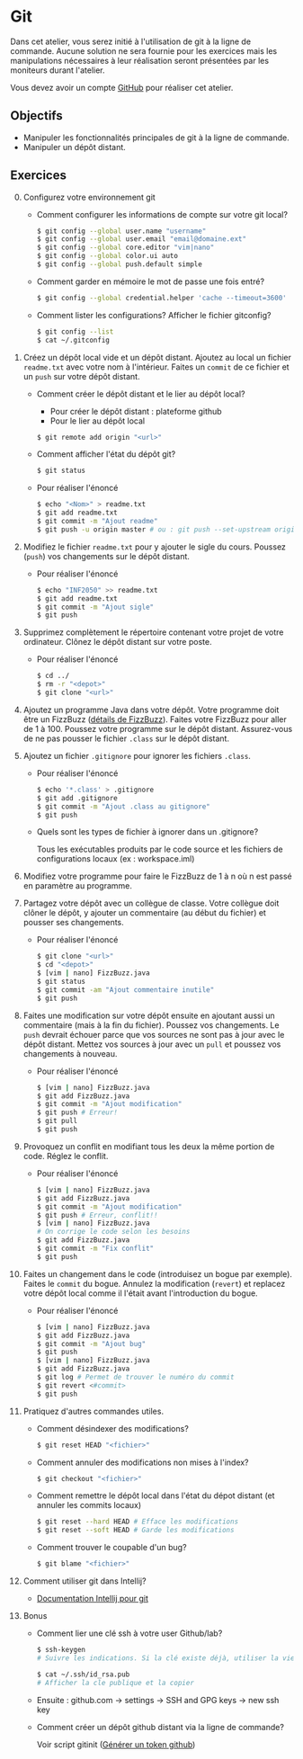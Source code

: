 Git
===

Dans cet atelier, vous serez initié à l'utilisation de git à la ligne de
commande. Aucune solution ne sera fournie pour les exercices mais les
manipulations nécessaires à leur réalisation seront présentées par les moniteurs
durant l'atelier.

Vous devez avoir un compte [GitHub](https://github.com/) pour réaliser cet
atelier.

Objectifs
---------

* Manipuler les fonctionnalités principales de git à la ligne de commande.
* Manipuler un dépôt distant.

Exercices
---------

0. Configurez votre environnement git

    * Comment configurer les informations de compte sur votre git local?

        ```sh
        $ git config --global user.name "username"
        $ git config --global user.email "email@domaine.ext"
        $ git config --global core.editor "vim|nano"
        $ git config --global color.ui auto
        $ git config --global push.default simple
        ```

    * Comment garder en mémoire le mot de passe une fois entré?

        ```sh
        $ git config --global credential.helper 'cache --timeout=3600'
        ```

    * Comment lister les configurations? Afficher le fichier gitconfig?

        ```sh
        $ git config --list
        $ cat ~/.gitconfig
        ```

1. Créez un dépôt local vide et un dépôt distant. Ajoutez au local un fichier `readme.txt` avec votre nom à l'intérieur. Faites un `commit` de ce fichier et un `push` sur votre dépôt distant.

    * Comment créer le dépôt distant et le lier au dépôt local?

        - Pour créer le dépôt distant : plateforme github
        - Pour le lier au dépôt local 

        ```sh
        $ git remote add origin "<url>"
        ```

    * Comment afficher l'état du dépôt git?
        
        ```sh
        $ git status
        ```

    * Pour réaliser l'énoncé

        ```sh
        $ echo "<Nom>" > readme.txt
        $ git add readme.txt
        $ git commit -m "Ajout readme"
        $ git push -u origin master # ou : git push --set-upstream origin master
        ```

2. Modifiez le fichier `readme.txt` pour y ajouter le sigle du cours. Poussez (`push`) vos changements sur le dépôt distant.

    * Pour réaliser l'énoncé

        ```sh
        $ echo "INF2050" >> readme.txt
        $ git add readme.txt
        $ git commit -m "Ajout sigle"
        $ git push
        ```

3. Supprimez complètement le répertoire contenant votre projet de votre ordinateur. Clônez le dépôt distant sur votre poste.

    * Pour réaliser l'énoncé

        ```sh
        $ cd ../
        $ rm -r "<depot>"
        $ git clone "<url>"
        ```

4. Ajoutez un programme Java dans votre dépôt. Votre programme doit être un
   FizzBuzz ([détails de FizzBuzz](https://www.jeuweb.org/showthread.php?tid=6596)).
   Faites votre FizzBuzz pour aller de 1 à 100. Poussez votre programme sur le
   dépôt distant. Assurez-vous de ne pas pousser le fichier `.class` sur le
   dépôt distant.

5. Ajoutez un fichier `.gitignore` pour ignorer les fichiers `.class`.

    * Pour réaliser l'énoncé

        ```sh
        $ echo '*.class' > .gitignore
        $ git add .gitignore
        $ git commit -m "Ajout .class au gitignore"
        $ git push
        ```

    * Quels sont les types de fichier à ignorer dans un .gitignore?

        Tous les exécutables produits par le code source et les fichiers de configurations locaux (ex : workspace.iml)

6. Modifiez votre programme pour faire le FizzBuzz de 1 à n où n est passé en paramètre au programme.

7. Partagez votre dépôt avec un collègue de classe. Votre collègue doit clôner le dépôt, y ajouter un commentaire (au début du fichier) et pousser ses changements.

    * Pour réaliser l'énoncé

        ```sh
        $ git clone "<url>"
        $ cd "<depot>"
        $ [vim | nano] FizzBuzz.java
        $ git status
        $ git commit -am "Ajout commentaire inutile"
        $ git push
        ```

8. Faites une modification sur votre dépôt ensuite en ajoutant aussi un commentaire (mais à la fin du fichier). Poussez vos changements. Le `push` devrait échouer parce que vos sources ne sont pas à jour avec le dépôt distant. Mettez vos sources à jour avec un `pull` et poussez vos changements à nouveau.

    * Pour réaliser l'énoncé

        ```sh
        $ [vim | nano] FizzBuzz.java
        $ git add FizzBuzz.java
        $ git commit -m "Ajout modification"
        $ git push # Erreur!
        $ git pull
        $ git push
        ```


9. Provoquez un conflit en modifiant tous les deux la même portion de code.
   Réglez le conflit.

    * Pour réaliser l'énoncé

        ```sh
        $ [vim | nano] FizzBuzz.java
        $ git add FizzBuzz.java
        $ git commit -m "Ajout modification"
        $ git push # Erreur, conflit!!
        $ [vim | nano] FizzBuzz.java 
        # On corrige le code selon les besoins
        $ git add FizzBuzz.java
        $ git commit -m "Fix conflit"
        $ git push
        ```

10. Faites un changement dans le code (introduisez un bogue par exemple). Faites
    le `commit` du bogue. Annulez la modification (`revert`) et replacez votre
    dépôt local comme il l'était avant l'introduction du bogue.

    * Pour réaliser l'énoncé

        ```sh
        $ [vim | nano] FizzBuzz.java
        $ git add FizzBuzz.java
        $ git commit -m "Ajout bug"
        $ git push 
        $ [vim | nano] FizzBuzz.java
        $ git add FizzBuzz.java
        $ git log # Permet de trouver le numéro du commit
        $ git revert <#commit>
        $ git push 
        ```

11. Pratiquez d'autres commandes utiles.

    * Comment désindexer des modifications?

        ```sh
        $ git reset HEAD "<fichier>"
        ```
    * Comment annuler des modifications non mises à l'index?

        ```sh
        $ git checkout "<fichier>"
        ```
    * Comment remettre le dépôt local dans l'état du dépot distant (et annuler les commits locaux)

        ```sh
        $ git reset --hard HEAD # Efface les modifications
        $ git reset --soft HEAD # Garde les modifications
        ```

    * Comment trouver le coupable d'un bug?

        ```sh
        $ git blame "<fichier>"
        ```

12. Comment utiliser git dans Intellij?

    * [Documentation Intellij pour git](https://www.jetbrains.com/help/idea/set-up-a-git-repository.html)

13. Bonus 

    * Comment lier une clé ssh à votre user Github/lab?

        ```sh
        $ ssh-keygen
        # Suivre les indications. Si la clé existe déjà, utiliser la vieille.

        $ cat ~/.ssh/id_rsa.pub
        # Afficher la cle publique et la copier
        ```

    - Ensuite : github.com -> settings -> SSH and GPG keys -> new ssh key

    * Comment créer un dépôt github distant via la ligne de commande?

        Voir script gitinit ([Générer un token github](https://github.com/settings/tokens))

